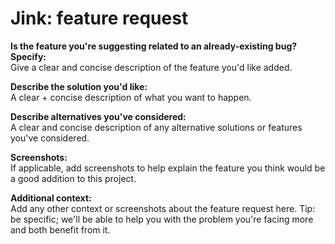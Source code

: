 # Jink: feature request

**Is the feature you're suggesting related to an already-existing bug? Specify:**  
Give a clear and concise description of the feature you'd like added.

**Describe the solution you'd like:**  
A clear + concise description of what you want to happen.

**Describe alternatives you've considered:**  
A clear and concise description of any alternative solutions or features you've considered.

**Screenshots:**  
If applicable, add screenshots to help explain the feature you think would be a good addition to this project.

**Additional context:**  
Add any other context or screenshots about the feature request here.
Tip: be specific; we'll be able to help you with the problem you're facing more and both benefit from it.
